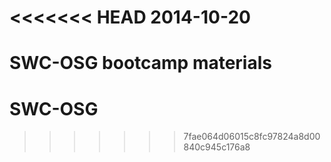 <<<<<<< HEAD
2014-10-20
==========

SWC-OSG bootcamp materials
=======
SWC-OSG
=======
>>>>>>> 7fae064d06015c8fc97824a8d00840c945c176a8
